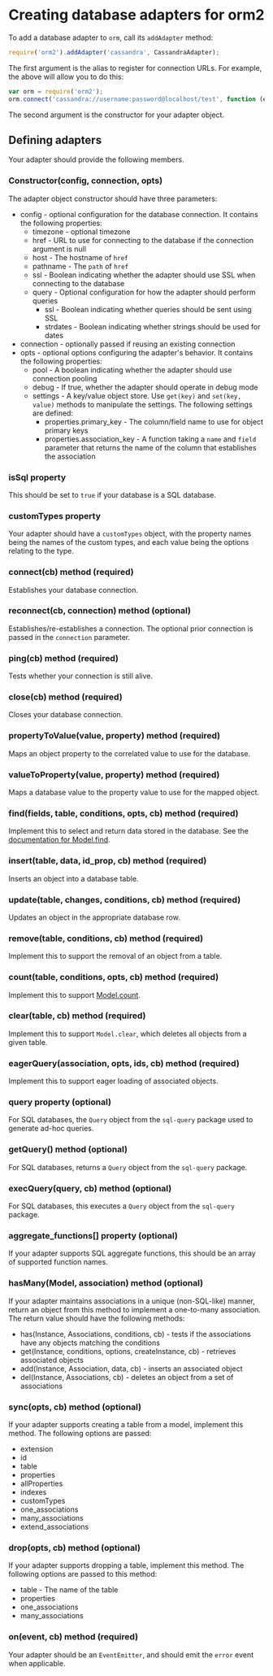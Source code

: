# Creating database adapters for orm2

To add a database adapter to `orm`, call its `addAdapter` method:
 
```js
require('orm2').addAdapter('cassandra', CassandraAdapter);
```

The first argument is the alias to register for connection URLs. For example, the above will allow you to do this:
 
```js
var orm = require('orm2');
orm.connect('cassandra://username:password@localhost/test', function (err, db) { });
```

The second argument is the constructor for your adapter object.

## Defining adapters

Your adapter should provide the following members. 

### Constructor(config, connection, opts)

The adapter object constructor should have three parameters:
 
* config - optional configuration for the database connection. It contains the following properties:
    * timezone - optional timezone
    * href - URL to use for connecting to the database if the connection argument is null
    * host - The hostname of `href`
    * pathname - The `path` of `href`
    * ssl - Boolean indicating whether the adapter should use SSL when connecting to the database
    * query - Optional configuration for how the adapter should perform queries
        * ssl - Boolean indicating whether queries should be sent using SSL
        * strdates - Boolean indicating whether strings should be used for dates 
* connection - optionally passed if reusing an existing connection
* opts - optional options configuring the adapter's behavior. It contains the following properties:
    * pool - A boolean indicating whether the adapter should use connection pooling
    * debug - If true, whether the adapter should operate in debug mode
    * settings - A key/value object store. Use `get(key)` and `set(key, value)` methods to manipulate the settings. The
      following settings are defined:
        * properties.primary_key - The column/field name to use for object primary keys
        * properties.association_key - A function taking a `name` and `field` parameter that returns the name of the
          column that establishes the association

### isSql property

This should be set to `true` if your database is a SQL database.

### customTypes property

Your adapter should have a `customTypes` object, with the property names being the names of the custom types, and each 
value being the options relating to the type.

### connect(cb) method (required)

Establishes your database connection.

### reconnect(cb, connection) method (optional)

Establishes/re-establishes a connection. The optional prior connection is passed in the `connection` parameter. 

### ping(cb) method (required)

Tests whether your connection is still alive.

### close(cb) method (required)

Closes your database connection.

### propertyToValue(value, property) method (required)

Maps an object property to the correlated value to use for the database. 

### valueToProperty(value, property) method (required)

Maps a database value to the property value to use for the mapped object. 

### find(fields, table, conditions, opts, cb) method (required)

Implement this to select and return data stored in the database. 
See the [documentation for Model.find](./README.md#modelfind-conditions---options---limit---order---cb-).

### insert(table, data, id_prop, cb) method (required)

Inserts an object into a database table.

### update(table, changes, conditions, cb) method (required)

Updates an object in the appropriate database row.

### remove(table, conditions, cb) method (required)

Implement this to support the removal of an object from a table.

### count(table, conditions, opts, cb) method (required)

Implement this to support [Model.count](./README.md#modelcount-conditions--cb).

### clear(table, cb) method (required)

Implement this to support `Model.clear`, which deletes all objects from a given table.

### eagerQuery(association, opts, ids, cb) method (required)

Implement this to support eager loading of associated objects.

### query property (optional)

For SQL databases, the `Query` object from the `sql-query` package used to generate ad-hoc queries.

### getQuery() method (optional)

For SQL databases, returns a `Query` object from the `sql-query` package.

### execQuery(query, cb) method (optional)

For SQL databases, this executes a `Query` object from the `sql-query` package.

### aggregate_functions[] property (optional)

If your adapter supports SQL aggregate functions, this should be an array of supported function names.

### hasMany(Model, association) method (optional)

If your adapter maintains associations in a unique (non-SQL-like) manner, return an object from this method to implement
a one-to-many association. The return value should have the following methods:
 
* has(Instance, Associations, conditions, cb) - tests if the associations have any objects matching the conditions
* get(Instance, conditions, options, createInstance, cb) - retrieves associated objects
* add(Instance, Association, data, cb) - inserts an associated object
* del(Instance, Associations, cb) - deletes an object from a set of associations

### sync(opts, cb) method (optional)

If your adapter supports creating a table from a model, implement this method. The following options are passed:

* extension
* id
* table
* properties
* allProperties
* indexes
* customTypes
* one_associations
* many_associations
* extend_associations
 
### drop(opts, cb) method (optional)

If your adapter supports dropping a table, implement this method. The following options are passed to this method:

* table - The name of the table
* properties
* one_associations
* many_associations

### on(event, cb) method (required)

Your adapter should be an `EventEmitter`, and should emit the `error` event when applicable.
